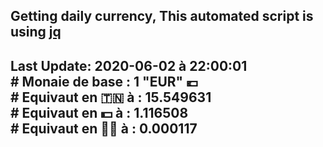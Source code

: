## Getting daily currency, This automated script is using [jq](https://stedolan.github.io/jq/)
## Last Update:  2020-06-02 à 22:00:01 </br># Monaie de base : 1 "EUR" 💶 </br> # Equivaut en 🇹🇳 à :  15.549631 </br> # Equivaut en 💵 à : 1.116508</br> # Equivaut en 🐱‍💻 à :  0.000117
